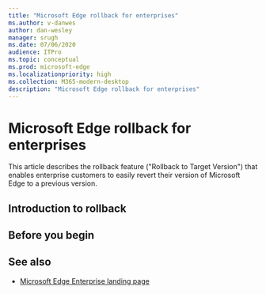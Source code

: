 ```yaml
---
title: "Microsoft Edge rollback for enterprises"
ms.author: v-danwes
author: dan-wesley
manager: srugh
ms.date: 07/06/2020
audience: ITPro
ms.topic: conceptual
ms.prod: microsoft-edge
ms.localizationpriority: high
ms.collection: M365-modern-desktop
description: "Microsoft Edge rollback for enterprises"
---
```


# Microsoft Edge rollback for enterprises

This article describes the rollback feature ("Rollback to Target Version") that enables enterprise customers to easily revert their version of Microsoft Edge to a previous version.

## Introduction to rollback

## Before you begin

## See also

- [Microsoft Edge Enterprise landing page](https://aka.ms/EdgeEnterprise)
